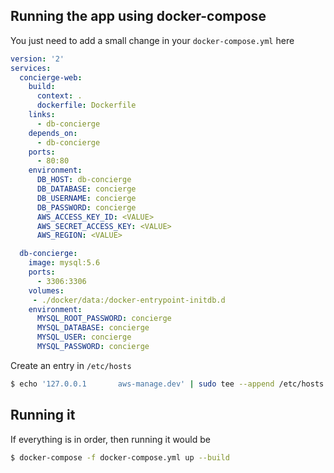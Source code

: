 ## Running the app using docker-compose

You just need to add a small change in your `docker-compose.yml` here

```yaml
version: '2'
services:
  concierge-web:
    build:
      context: .
      dockerfile: Dockerfile
    links:
      - db-concierge
    depends_on: 
      - db-concierge
    ports: 
      - 80:80
    environment:
      DB_HOST: db-concierge
      DB_DATABASE: concierge
      DB_USERNAME: concierge
      DB_PASSWORD: concierge
      AWS_ACCESS_KEY_ID: <VALUE>
      AWS_SECRET_ACCESS_KEY: <VALUE>
      AWS_REGION: <VALUE>

  db-concierge:
    image: mysql:5.6
    ports:
      - 3306:3306
    volumes:
     - ./docker/data:/docker-entrypoint-initdb.d
    environment:
      MYSQL_ROOT_PASSWORD: concierge
      MYSQL_DATABASE: concierge
      MYSQL_USER: concierge
      MYSQL_PASSWORD: concierge
```

Create an entry in `/etc/hosts` 

```bash
$ echo '127.0.0.1       aws-manage.dev' | sudo tee --append /etc/hosts > /dev/null
```

## Running it

If everything is in order, then running it would be 

```bash
$ docker-compose -f docker-compose.yml up --build
```

